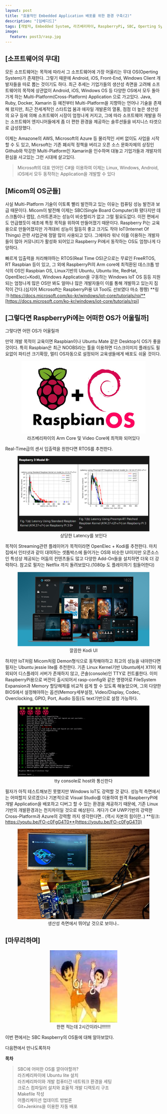 ```yaml
---
layout: post
title: "효율적인 Embedded Application 배포를 위한 환경 구축(2)"
description: "[임베디드]"
tags: [개발자, Embedded System, 라즈베리파이, RaspberryPi, SBC, Operting System]
image:
  feature: post3/rasp.jpg
---
```

## [소프트웨어의 무대]

  모든 소프트웨어는 목적에 따라서 그 소프트웨어에 가장 어울리는 무대 OS(Operting System)가 존재한다. 그렇기 때문에 Android, iOS, Front-End, Windows Client 개발자들을 따로 뽑는 것이기도 하다. 최근 추세는 기업가들의 생산성 측면을 고려해 소프트웨어의 목적에 상관없이 Android, iOS, Windows OS 등 다양한 OS에서 모두 돌아가게 하는 Multi-Platform(Cross-Platform) Application 으로 가고있다. Java, Ruby, Docker, Xamarin 등 예전부터 Multi-Platform을 지향하는 언어나 기술을 존재해 왔지만, 최근 전세계적인 스타트업 붐과 애자일 개발론의 열풍, 점점 더 높은 생산성의 요구 등에 의해 소프트웨어 시장이 엄청나게 커지고, 그에 따라 소프트웨어 개발을 하는 소프트웨어 엔지니어들에게 좀 더 편한 환경을 제공하는 솔루션들을 비지니스 타겟으로 급성장했다.

  이제는 Amazone의 AWS, Microsoft의 Azure 등 물리적인 서버 없이도 사업을 시작할 수 도 있고, Micrsoft는 기존 폐쇠적 정책을 버리고 오픈 소스 문화자체의 상징인 Github와 막강한 Multi-Platform인 Xamarin을 인수하며 대놓고 기업가들과 개발자의 환심을 사고있는 그런 시대에 살고있다.
  > Microsoft의 대표 언어인 C#을 이용하여 이제는 Linux, Windows, Android, iOS에서 모두 동작하는 Application을 개발할 수 있다


## [Micom의 OS군들]

  사실 Multi-Platform 기술이 이토록 빨리 발전하고 있는 이유는 컴퓨팅 성능 발전과 보급 때문이다. Micom이 발전해 이제는 SBC(Single Board Computer)화 됐다지만 데스크톱이나 랩탑, 스마트폰과는 성능이 비슷할리가 없고 그럴 필요도없다. 이전 편에서도 언급했듯이 애초에 특정 목적을 위하여 만들어졌기 때문이다.
  Raspberry Pi는 교육용으로 만들어졌지만 가격대비 성능이 월등히 좋고 크기도 작아 IoT(Internet Of Things) 관련 사업군에 정말 많이 사용되고 있다. 그에따라 워낙 이를 이용하는 개발자들이 많아 커뮤니티가 활성화 되어있고 Raspberry Pi에서 동작하는 OS도 엄청나게 다양하다.

  빠르게 입출력을 처리해야하는 RTOS(Real Time OS)군으로는 무료인 FreeRTOS, RT Raspbian 등이 있고, 그 외에 RaspberryPi의 Arm core에 최적환된 데스크톱 방식의 OS인 Raspbian OS, Linux기반의 Ubuntu, Ubuntu lite, RedHat, OpenElec(+Kodi), Windows Application을 구동하는 Windows IoT OS 등등 지원되는 엄청나게 많은 OS만 봐도 얼마나 많은 개발자들이 이를 통해 개발하고 있는지 짐작이 간다.(심지어 Microsoft는 RaspberryPi용 UI Tool도 선보였다 마소 짱짱) **링크:https://docs.microsoft.com/ko-kr/windows/iot-core/tutorials/rpi**[https://docs.microsoft.com/ko-kr/windows/iot-core/tutorials/rpi]


## [그렇다면 RaspberryPi에는 어떠한 OS가 어울릴까]  

  그렇다면 어떤 OS가 어울릴까


  만약 개발 목적이 교육이면 Raspbian이나 Ubuntu Mate 같은 Desktop식 OS가 좋을 것이다.
  특히 Raspbian은 최근 NOOBS라는 툴을 이용하면 디스크이미지 플래싱도 필요없이 파티션 크기확장, 멀티 OS자동으로 설정되어 교육생들에게 배포도 쉬울 것이다.
  <center>
    <figure>
     <img src="/images/post4/raspbian_os.jpg" alt=""/>
      <center>
        <figcaption>라즈베리파이의 Arm Core 및 Video Core에 최적화 되어있다</figcaption>
      </center>
    </figure>
  </center>

  Real-Time급의 센서 입출력을 원한다면 RTOS를 추천한다.
  <center>
    <figure>
     <img src="/images/post4/rtos.png" alt=""/>
      <center>
        <figcaption>상당한 Latency를 보인다</figcaption>
      </center>
    </figure>
  </center>

  목적이 Streaming관련 플레이어가 목적이라면 OpenElec + Kodi를 추천한다. 마치 집에서 인터넷과 같이 대여하는 셋톱박스에 들어가는 OS와 비슷한 UI이지만 오픈소스인 특성상 제공되는 어둠의 컨텐츠들도 많고 다양한 Add-On들을 설치하면 더욱 더 강력하다. 참고로 필자는 Netflix 까지 돌려보았다.(1080p 도 플레이하기 힘들어한다)
  <center>
    <figure>
     <img src="/images/post4/kodi.jpg" alt=""/>
      <center>
        <figcaption>깔끔한 Kodi UI</figcaption>
      </center>
    </figure>
  </center>

  하치만 IoT처럼 Micom처럼 Demon형식으로 동작해야하고 최고의 성능을 내야한다면 필자는 Ubuntu jessie lite를 추천한다. 기존 Linux Kernel기반 Ubuntu에서 X11이 제외되어 디스플레이 서버가 존재하지 않고, 콘솔(console)인 TTY로 컨트롤한다. 이미 RaspberryPi용으로 버전이 출시되어서 rasp-config와 같은 명령어로 FileSystem Expansion과 Memory 할당해제를 비교적 쉽게 할 수 있도록 해놓았으며, 그외 다양한 BIOS에서 설정해야하는 옵션(Memory세부설정, Video/Display, Codec, Overclocking, GPIO, Port, Audio 등등)도 text기반으로 설정 가능하다.
  <center>
    <figure>
     <img src="/images/post4/jessie.png" alt=""/>
      <center>
        <figcaption>tty console로 host와 통신한다</figcaption>
      </center>
    </figure>
  </center>

  필자가 아직 테스트해보진 못했지만 Windows IoT도 강력할 것 같다.
  성능적 측면에서는 어떠할지 모르겠으나 기본적으로 Visual Studio를 이용하여 원격 RaspberryPi에 개발 Application을 배포하고 디버그 할 수 있는 환경을 제공하기 때문에, 기존 Linux기반의 개발환경과는 천지차이일 것으로 예상된다. 게다가 C# UWP기반의 강력한 Cross-Platform과  Azure의 강력함 까지 생각한다면.. (역시 자본의 힘이란..)
  **링크: https://youtu.be/FO-c0FgG4T0**(https://youtu.be/FO-c0FgG4T0)
  <center>
    <figure>
     <img src="/images/post4/windows.jpg" alt=""/>
      <center>
        <figcaption>생산성 측면에서 뛰어날 것으로 보이나.. </figcaption>
      </center>
    </figure>
  </center>


## [마무리하며]

<center>
  <figure>
   <img src="/images/post4/bye.jpg" alt=""/>
    <center>
      <figcaption>한편 적는데 2시간이라니!!!!!!! </figcaption>
    </center>
  </figure>
</center>

이번 편에서는 SBC Raspberry의 OS들에 대해 알아보았다.

다음편에서 만나도록하자

**목차**
>SBC에 어떠한 OS를 깔아야할까?<br/>
>라즈베리파이에 Ubuntu lite 설치<br/>
>라즈베리파이와 개발 컴퓨터간 네트워크 환경을 세팅<br/>
>크로스 컴파일러 설치와 효율적 개발 디렉토리 구조<br/>
>Makefile 작성<br/>
>어플리케이션 업데이트 방법론<br/>
>Git+Jenkins을 이용한 자동 배포<br/>
